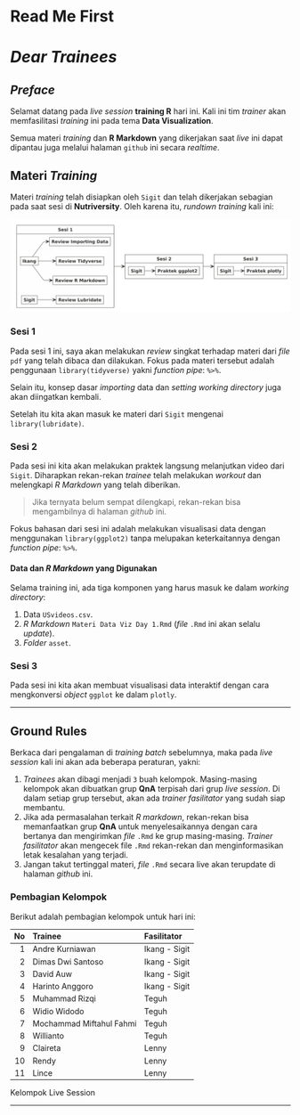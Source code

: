 Read Me First
================

# *Dear Trainees*

## *Preface*

Selamat datang pada *live session* **training R** hari ini. Kali ini tim
*trainer* akan memfasilitasi *training* ini pada tema **Data
Visualization**.

Semua materi *training* dan **R Markdown** yang dikerjakan saat *live*
ini dapat dipantau juga melalui halaman `github` ini secara *realtime*.

## Materi *Training*

Materi *training* telah disiapkan oleh `Sigit` dan telah dikerjakan
sebagian pada saat sesi di **Nutriversity**. Oleh karena itu, *rundown
training* kali ini:

<img src="readme_files/figure-gfm/unnamed-chunk-1-1.png" width="672" />

### Sesi 1

Pada sesi 1 ini, saya akan melakukan *review* singkat terhadap materi
dari *file* `pdf` yang telah dibaca dan dilakukan. Fokus pada materi
tersebut adalah penggunaan `library(tidyverse)` yakni *function pipe*:
`%>%`.

Selain itu, konsep dasar *importing* data dan *setting working
directory* juga akan diingatkan kembali.

Setelah itu kita akan masuk ke materi dari `Sigit` mengenai
`library(lubridate)`.

### Sesi 2

Pada sesi ini kita akan melakukan praktek langsung melanjutkan video
dari `Sigit`. Diharapkan rekan-rekan *trainee* telah melakukan *workout*
dan melengkapi *R Markdown* yang telah diberikan.

> Jika ternyata belum sempat dilengkapi, rekan-rekan bisa mengambilnya
> di halaman *github* ini.

Fokus bahasan dari sesi ini adalah melakukan visualisasi data dengan
menggunakan `library(ggplot2)` tanpa melupakan keterkaitannya dengan
*function pipe*: `%>%`.

#### Data dan *R Markdown* yang Digunakan

Selama training ini, ada tiga komponen yang harus masuk ke dalam
*working directory*:

1.  Data `USvideos.csv`.
2.  *R Markdown* `Materi Data Viz Day 1.Rmd` (*file* `.Rmd` ini akan
    selalu *update*).
3.  *Folder* `asset`.

### Sesi 3

Pada sesi ini kita akan membuat visualisasi data interaktif dengan cara
mengkonversi *object* `ggplot` ke dalam `plotly`.

-----

## **Ground Rules**

Berkaca dari pengalaman di *training batch* sebelumnya, maka pada *live
session* kali ini akan ada beberapa peraturan, yakni:

1.  *Trainees* akan dibagi menjadi `3` buah kelompok. Masing-masing
    kelompok akan dibuatkan grup **QnA** terpisah dari grup *live
    session*. Di dalam setiap grup tersebut, akan ada *trainer
    fasilitator* yang sudah siap membantu.
2.  Jika ada permasalahan terkait *R markdown*, rekan-rekan bisa
    memanfaatkan grup **QnA** untuk menyelesaikannya dengan cara
    bertanya dan mengirimkan *file* `.Rmd` ke grup masing-masing.
    *Trainer fasilitator* akan mengecek file `.Rmd` rekan-rekan dan
    menginformasikan letak kesalahan yang terjadi.
3.  Jangan takut tertinggal materi, *file* `.Rmd` secara live akan
    terupdate di halaman *github* ini.

### Pembagian Kelompok

Berikut adalah pembagian kelompok untuk hari ini:

| No | Trainee                  | Fasilitator   |
| -: | :----------------------- | :------------ |
|  1 | Andre Kurniawan          | Ikang - Sigit |
|  2 | Dimas Dwi Santoso        | Ikang - Sigit |
|  3 | David Auw                | Ikang - Sigit |
|  4 | Harinto Anggoro          | Ikang - Sigit |
|  5 | Muhammad Rizqi           | Teguh         |
|  6 | Widio Widodo             | Teguh         |
|  7 | Mochammad Miftahul Fahmi | Teguh         |
|  8 | Willianto                | Teguh         |
|  9 | Claireta                 | Lenny         |
| 10 | Rendy                    | Lenny         |
| 11 | Lince                    | Lenny         |

Kelompok Live Session

-----
